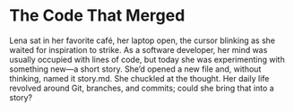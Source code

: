 # The Code That Merged

Lena sat in her favorite café, her laptop open, the cursor blinking as she waited for inspiration to strike. As a software developer, her mind was usually occupied with lines of code, but today she was experimenting with something new—a short story. She’d opened a new file and, without thinking, named it story.md. She chuckled at the thought. Her daily life revolved around Git, branches, and commits; could she bring that into a story?